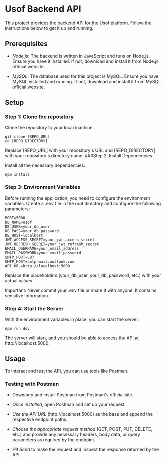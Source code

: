 # Usof Backend API

This project provides the backend API for the Usof platform. Follow the instructions below to get it up and running.
## Prerequisites

- *Node.js*: The backend is written in JavaScript and runs on Node.js. Ensure you have it installed. If not, download and install it from Node.js official website.

- *MySQL*: The database used for this project is MySQL. Ensure you have MySQL installed and running. If not, download and install it from MySQL official website.

## Setup
### Step 1: Clone the repository

Clone the repository to your local machine.
```bsh
git clone [REPO_URL]
cd [REPO_DIRECTORY]
```
Replace [REPO_URL] with your repository's URL and [REPO_DIRECTORY] with your repository's directory name.
###Step 2: Install Dependencies

Install all the necessary dependencies:

```bsh
npm install
```

### Step 3: Environment Variables

Before running the application, you need to configure the environment variables. Create a .env file in the root directory and configure the following parameters:
```bsh
PORT=5000
DB_NAME=usof
DB_USER=your_db_user
DB_PASS=your_db_password
DB_HOST=localhost
JWT_ACCESS_SECRET=your_jwt_access_secret
JWT_REFRESH_SECRET=your_jwt_refresh_secret
EMAIL_USERNAME=your_email_address
EMAIL_PASSWORD=your_email_password
SMTP_PORT=587
SMTP_HOST=smtp-mail.outlook.com
API_URL=http://localhost:5000
```

Replace the placeholders (your_db_user, your_db_password, etc.) with your actual values.

Important: Never commit your .env file or share it with anyone. It contains sensitive information.
### Step 4: Start the Server

With the environment variables in place, you can start the server:

```bsh
npm run dev
```

The server will start, and you should be able to access the API at http://localhost:5000.

## Usage

To interact and test the API, you can use tools like Postman.

### Testing with Postman

- *Download* and install Postman from Postman's official site.

- *Once installed*, open Postman and set up your request.

- *Use the API URL* (http://localhost:5000) as the base and append the respective endpoint paths.

- *Choose the appropriate request method* (GET, POST, PUT, DELETE, etc.) and provide any necessary headers, body data, or query parameters as required by the endpoint.

- *Hit Send* to make the request and inspect the response returned by the API.